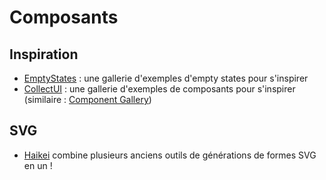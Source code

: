 # Composants

## Inspiration

* [EmptyStates](https://emptystat.es/) : une gallerie d'exemples d'empty states pour s'inspirer
* [CollectUI](https://collectui.com/) : une gallerie d'exemples de composants pour s'inspirer (similaire : [Component Gallery](https://component.gallery/components/))

## SVG&#x20;

* [Haikei](https://haikei.app/) combine plusieurs anciens outils de générations de formes SVG en un !
